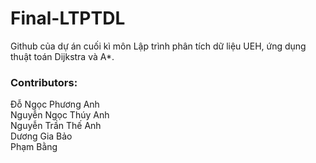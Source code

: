 # Final-LTPTDL
Github của dự án cuối kì môn Lập trình phân tích dữ liệu UEH, ứng dụng thuật toán Dijkstra và A*.
### Contributors:
Đỗ Ngọc Phương Anh \
Nguyễn Ngọc Thúy Anh \
Nguyễn Trần Thế Anh \
Dương Gia Bảo \
Phạm Bằng
